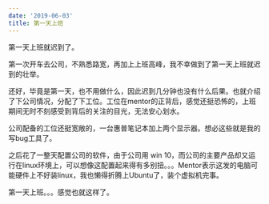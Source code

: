 ```yaml
---
date: '2019-06-03'
title: 第一天上班
---
```


第一天上班就迟到了。

第一次开车去公司，不熟悉路宽，再加上上班高峰，我不幸做到了第一天上班就迟到的壮举。

还好，毕竟是第一天，也不用做什么，因此迟到几分钟也没有什么后果。也就介绍了下公司情况，分配了下工位。工位在mentor的正背后，感觉还挺恐怖的，上班期间无时不刻感受到背后的关注的目光，无法安心划水。

公司配备的工位还挺宽敞的，一台惠普笔记本加上两个显示器。想必这些就是我的写bug工具了。

之后花了一整天配置公司的软件，由于公司用 win 10，而公司的主要产品却又运行在linux环境上，可以想像这配置起来得有多别扭。。。Mentor表示这发的电脑可能硬件上不好装linux，我也懒得折腾上Ubuntu了，装个虚拟机完事。

第一天上班。。。感觉也就这样了。